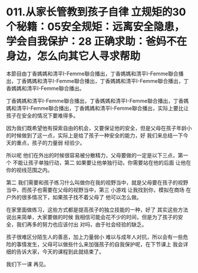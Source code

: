 # 011.从家长管教到孩子自律 立规矩的30个秘籍：05安全规矩：远离安全隐患，学会自我保护：28 正确求助：爸妈不在身边，怎么向其它人寻求帮助

本節目由丁香媽媽和清平I-Femme聯合播出，丁香媽媽和清平I-Femme聯合播出，丁香媽媽和清平I-Femme聯合播出，丁香媽媽和清平I-Femme聯合播出，丁香媽媽和清平I-Femme聯合播出。

丁香媽媽和清平I-Femme聯合播出，丁香媽媽和清平I-Femme聯合播出，丁香媽媽和清平I-Femme聯合播出，丁香媽媽和清平I-Femme聯合播出，实际上要比让孩子在安全的情况下要难得多。

因为我们既希望他有探索自由的机会，又要保证他的安全，但是父母在孩子年龄小的时候做到了这一点，实际上是给了孩子一种安全的能力，好 我们来总结一下今天的重点，孩子的力量弱 经验少。

所以呢 他们在外出的时候很容易被分散精力，父母要做的一定是以下三点，第一个 不能让孩子单独行动，第二 如果要让他单独行动，你需要站在他的后面 让他在你的视线范围之内。

第二 我们需要和孩子练习什么叫做你在我的视野当中，就是父母要在孩子的视野当中，而孩子也需要在父母的视野当中，第三 小游戏 让我找到你，模拟在商场 在户外的很多情况下，如果孩子找不着父母了 他可以怎么做。

在家里面做练习，这些方式都是提高孩子的独立技能的一种，好了 其实这些方法说出来简单，大家要做的时候 我相信可能会花不少的时间，但是为了孩子的安全，我们再多的努力也应该付出 对吗，由于社会经验的缺乏。

孩子很难区分陌生人的善恶，加上力量弱小 难以与成年人对抗，所以会有一些危险的事情发生，父母可以做些什么来加强孩子的自我保护呢，在下节课上 我会详细的告诉大家，今天的课程到此就结束了。

我们下一课 再见。